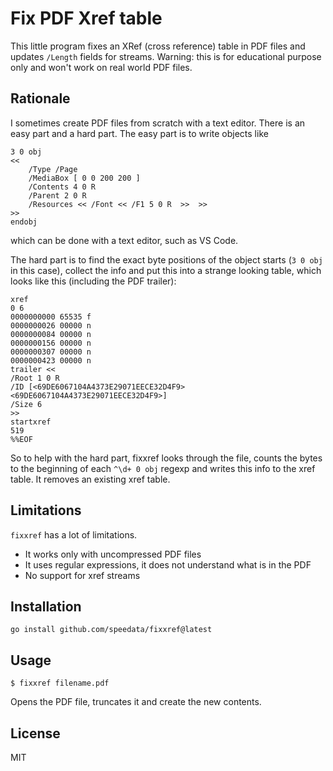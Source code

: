 # Fix PDF Xref table

This little program fixes an XRef (cross reference) table in PDF files and updates `/Length` fields for streams. Warning: this is for educational purpose only and won't work on real world PDF files.

## Rationale

I sometimes create PDF files from scratch with a text editor. There is an easy part and a hard part. The easy part is to write objects like

```
3 0 obj
<<
    /Type /Page
    /MediaBox [ 0 0 200 200 ]
    /Contents 4 0 R
    /Parent 2 0 R
    /Resources << /Font << /F1 5 0 R  >>  >>
>>
endobj
```

which can be done with a text editor, such as VS Code.

The hard part is to find the exact byte positions of the object starts (`3 0 obj` in this case), collect the info and put this into a strange looking table, which looks like this (including the PDF trailer):

```
xref
0 6
0000000000 65535 f
0000000026 00000 n
0000000084 00000 n
0000000156 00000 n
0000000307 00000 n
0000000423 00000 n
trailer <<
/Root 1 0 R
/ID [<69DE6067104A4373E29071EECE32D4F9> <69DE6067104A4373E29071EECE32D4F9>]
/Size 6
>>
startxref
519
%%EOF
```

So to help with the hard part, fixxref looks through the file, counts the bytes to the beginning of each `^\d+ 0 obj` regexp and writes this info to the xref table. It removes an existing xref table.


## Limitations

`fixxref` has a lot of limitations.

* It works only with uncompressed PDF files
* It uses regular expressions, it does not understand what is in the PDF
* No support for xref streams

## Installation

    go install github.com/speedata/fixxref@latest


## Usage

    $ fixxref filename.pdf

Opens the PDF file, truncates it and create the new contents.

## License

MIT

